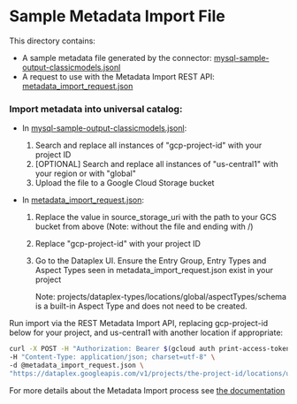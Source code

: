 # Sample Metadata Import File
This directory contains:
 * A sample metadata file generated by the connector: [mysql-sample-output-classicmodels.jsonl](mysql-sample-output-classicmodels.jsonl)
 * A request to use with the Metadata Import REST API: [metadata_import_request.json](metadata_import_request.json)
### Import metadata into universal catalog:

* In [mysql-sample-output-classicmodels.jsonl](mysql-sample-output-classicmodels.jsonl): 
    1. Search and replace all instances of "gcp-project-id" with your project ID
    2. [OPTIONAL] Search and replace all instances of "us-central1" with your region or with "global" 
    3. Upload the file to a Google Cloud Storage bucket

* In [metadata_import_request.json](metadata_import_request.json):
    1. Replace the value in source_storage_uri with the path to your GCS bucket from above (Note: without the file and ending with /)
    2. Replace "gcp-project-id" with your project ID
    3. Go to the Dataplex UI. Ensure the Entry Group, Entry Types and Aspect Types seen in metadata_import_request.json exist in your project
        
        Note: projects/dataplex-types/locations/global/aspectTypes/schema is a built-in Aspect Type and does not need to be created.

Run import via the REST Metadata Import API, replacing gcp-project-id below for your project, and us-central1 with another location if appropriate:

```bash
curl -X POST -H "Authorization: Bearer $(gcloud auth print-access-token)" \
-H "Content-Type: application/json; charset=utf-8" \
-d @metadata_import_request.json \
"https://dataplex.googleapis.com/v1/projects/the-project-id/locations/us-central1/metadataJobs?metadataJobId=a001"
```

For more details about the Metadata Import process see [the documentation](https://cloud.google.com/dataplex/docs/import-metadata#import-metadata)